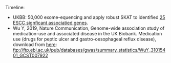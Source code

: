 
Timeline:

* UKBB: 50,000 exome-equencing and apply robust SKAT to identified [25 ESCC signficant associatied genes](ESCC-UKBB-RSKAT2020.csv).
* Wu Y, 2019, Nature Communication, Genome-wide association study of medication-use and associated disease in the UK Biobank. Medication use (drugs for peptic ulcer and gastro-oesophageal reflux disease), download from [here](ftp://ftp.ebi.ac.uk/pub/databases/gwas/summary_statistics/WuY_31015401_GCST007922): ftp://ftp.ebi.ac.uk/pub/databases/gwas/summary_statistics/WuY_31015401_GCST007922
